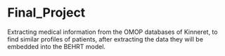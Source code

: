 # Final_Project
Extracting medical information from the OMOP databases of Kinneret, to find similar profiles of patients, after extracting the data they will be embedded into the BEHRT model.
